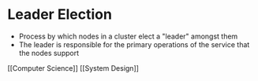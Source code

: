 # Leader Election

- Process by which nodes in a cluster elect a "leader" amongst them
- The leader is responsible for the primary operations of the service that the nodes support

[[Computer Science]] [[System Design]]
